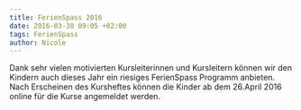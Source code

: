 ```yaml
---
title: FerienSpass 2016
date: 2016-03-30 09:05 +02:00
tags: FerienSpass
author: Nicole
---
```


Dank sehr vielen motivierten Kursleiterinnen und Kursleitern können wir den Kindern auch dieses Jahr ein riesiges FerienSpass Programm anbieten. 
Nach Erscheinen des Kursheftes können die Kinder ab dem 26.April 2016 online für die Kurse angemeldet werden. 
